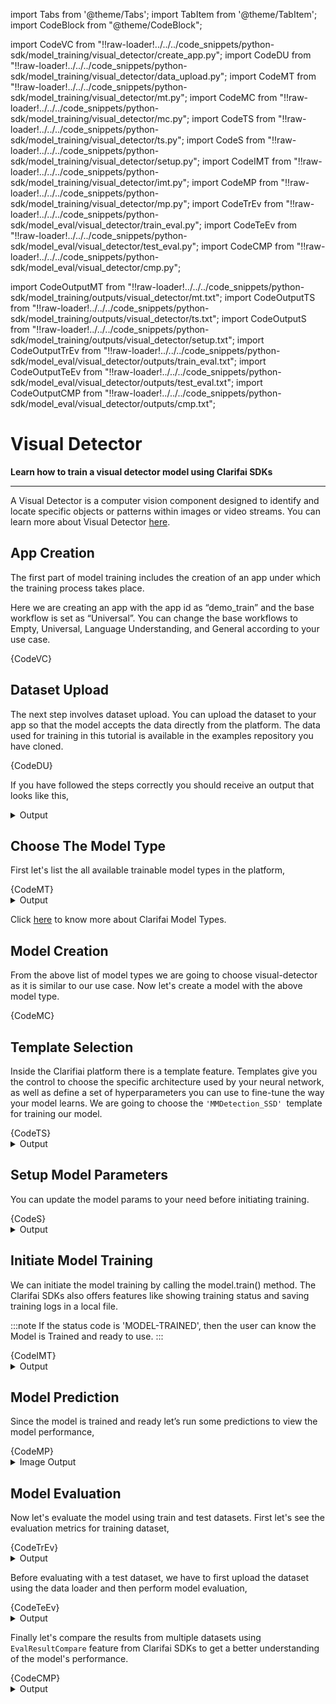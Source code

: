 
import Tabs from '@theme/Tabs';
import TabItem from '@theme/TabItem';
import CodeBlock from "@theme/CodeBlock";


import CodeVC from "!!raw-loader!../../../code_snippets/python-sdk/model_training/visual_detector/create_app.py";
import CodeDU from "!!raw-loader!../../../code_snippets/python-sdk/model_training/visual_detector/data_upload.py";
import CodeMT from "!!raw-loader!../../../code_snippets/python-sdk/model_training/visual_detector/mt.py";
import CodeMC from "!!raw-loader!../../../code_snippets/python-sdk/model_training/visual_detector/mc.py";
import CodeTS from "!!raw-loader!../../../code_snippets/python-sdk/model_training/visual_detector/ts.py";
import CodeS from "!!raw-loader!../../../code_snippets/python-sdk/model_training/visual_detector/setup.py";
import CodeIMT from "!!raw-loader!../../../code_snippets/python-sdk/model_training/visual_detector/imt.py";
import CodeMP from "!!raw-loader!../../../code_snippets/python-sdk/model_training/visual_detector/mp.py";
import CodeTrEv from "!!raw-loader!../../../code_snippets/python-sdk/model_eval/visual_detector/train_eval.py";
import CodeTeEv from "!!raw-loader!../../../code_snippets/python-sdk/model_eval/visual_detector/test_eval.py";
import CodeCMP from "!!raw-loader!../../../code_snippets/python-sdk/model_eval/visual_detector/cmp.py";




import CodeOutputMT from "!!raw-loader!../../../code_snippets/python-sdk/model_training/outputs/visual_detector/mt.txt";
import CodeOutputTS from "!!raw-loader!../../../code_snippets/python-sdk/model_training/outputs/visual_detector/ts.txt";
import CodeOutputS from "!!raw-loader!../../../code_snippets/python-sdk/model_training/outputs/visual_detector/setup.txt";
import CodeOutputTrEv from "!!raw-loader!../../../code_snippets/python-sdk/model_eval/visual_detector/outputs/train_eval.txt";
import CodeOutputTeEv from "!!raw-loader!../../../code_snippets/python-sdk/model_eval/visual_detector/outputs/test_eval.txt";
import CodeOutputCMP from "!!raw-loader!../../../code_snippets/python-sdk/model_eval/visual_detector/outputs/cmp.txt";




# Visual Detector

**Learn how to train a visual detector model using Clarifai SDKs**
<hr />

A Visual Detector is a computer vision component designed to identify and locate specific objects or patterns within images or video streams. You can learn more about Visual Detector  [here](https://docs.clarifai.com/portal-guide/model/model-types/visual-detector).


## App Creation

The first part of model training includes the creation of an app under which the training process takes place.

Here we are creating an app with the app id as “demo_train” and the base workflow is set as “Universal”. You can change the base workflows to Empty, Universal, Language Understanding, and General according to your use case.


<Tabs>
<TabItem value="python" label="Python">
    <CodeBlock className="language-python">{CodeVC}</CodeBlock>
</TabItem>
</Tabs>



## Dataset Upload

The next step involves dataset upload. You can upload the dataset to your app so that the model accepts the data directly from the platform. The  data used for training in this tutorial is available in the examples repository you have cloned.

<Tabs>
<TabItem value="python" label="Python">
    <CodeBlock className="language-python">{CodeDU}</CodeBlock>
</TabItem>
</Tabs>

If you have followed the steps correctly you should receive an output that looks like this,



<details>
  <summary>Output</summary>
    <img src="/img/python-sdk/vd_du.png" width="700" height="700" />
</details>

## Choose The Model Type

First let's list the all available trainable model types in the platform,

<Tabs>
<TabItem value="python" label="Python">
    <CodeBlock className="language-python">{CodeMT}</CodeBlock>
</TabItem>
</Tabs>
<details>
  <summary>Output</summary>
    <CodeBlock className="language-text">{CodeOutputMT}</CodeBlock>
</details>

Click [here](https://docs.clarifai.com/portal-guide/model/model-types/) to know more about Clarifai Model Types.

## Model Creation

From the above list of model types we are going to choose visual-detector as it is similar to our use case. Now let's create a model with the above model type.

<Tabs>
<TabItem value="python" label="Python">
    <CodeBlock className="language-python">{CodeMC}</CodeBlock>
</TabItem>
</Tabs>

## Template Selection

Inside the Clarifiai platform there is a template feature. Templates give you the control to choose the specific architecture used by your neural network, as well as define a set of hyperparameters you can use to fine-tune the way your model learns. We are going to choose the `'MMDetection_SSD' `template for training our model.


<Tabs>
<TabItem value="python" label="Python">
    <CodeBlock className="language-python">{CodeTS}</CodeBlock>
</TabItem>
</Tabs>
<details>
  <summary>Output</summary>
    <CodeBlock className="language-text">{CodeOutputTS}</CodeBlock>
</details>

## Setup Model Parameters

You can update the model params to your need before initiating training.

<Tabs>
<TabItem value="python" label="Python">
    <CodeBlock className="language-python">{CodeS}</CodeBlock>
</TabItem>
</Tabs>
<details>
  <summary>Output</summary>
    <CodeBlock className="language-text">{CodeOutputS}</CodeBlock>
</details>

## Initiate Model Training

We can initiate the model training by calling the model.train() method. The Clarifai SDKs also offers features like showing training status and saving training logs in a local file.


:::note
If the status code is 'MODEL-TRAINED', then the user can know the Model is Trained and ready to use.
:::


<Tabs>
<TabItem value="python" label="Python">
    <CodeBlock className="language-python">{CodeIMT}</CodeBlock>
</TabItem>
</Tabs>

<details>
  <summary>Output</summary>
    <img src="/img/python-sdk/vd_imt.png" width="700" height="700" />
</details>


## Model Prediction

Since the model is trained and ready let’s run some predictions to view the model performance,

<Tabs>
<TabItem value="python" label="Python">
    <CodeBlock className="language-python">{CodeMP}</CodeBlock>
</TabItem>
</Tabs>


<details>
  <summary>Image Output</summary>
    <img src="/img/python-sdk/vd_mp.png" width="700" height="700" />
</details>


## Model Evaluation

Now let's evaluate the model using train and test datasets. First let's see the evaluation metrics for training dataset,

<Tabs>
<TabItem value="python" label="Python">
    <CodeBlock className="language-python">{CodeTrEv}</CodeBlock>
</TabItem>
</Tabs>
<details>
  <summary>Output</summary>
    <CodeBlock className="language-text">{CodeOutputTrEv}</CodeBlock>
</details>

Before evaluating with a test dataset, we have to first upload the dataset using the data loader and then perform model evaluation,

<Tabs>
<TabItem value="python" label="Python">
    <CodeBlock className="language-python">{CodeTeEv}</CodeBlock>
</TabItem>
</Tabs>
<details>
  <summary>Output</summary>
    <CodeBlock className="language-text">{CodeOutputTeEv}</CodeBlock>
</details>

Finally let's compare the results from  multiple datasets using ```EvalResultCompare``` feature from Clarifai SDKs to get a better understanding of the model's performance.

<Tabs>
<TabItem value="python" label="Python">
    <CodeBlock className="language-python">{CodeCMP}</CodeBlock>
</TabItem>
</Tabs>
<details>
  <summary>Output</summary>
    <CodeBlock className="language-text">{CodeOutputCMP}</CodeBlock>
</details>